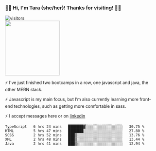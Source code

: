 ### 👋🏾 Hi, I'm Tara (she/her)! Thanks for visiting! 👋🏾
![visitors](https://visitor-badge.glitch.me/badge?page_id=qualmless)
<BR>
<img height="180em" src="https://github-readme-stats.vercel.app/api?username=qualmless&show_icons=true&hide_border=true&&count_private=true&include_all_commits=true" />

⚡️ I've just finished two bootcamps in a row, one javascript and java, the other MERN stack. 

⚡️ Javascript is my main focus, but I’m also currently learning more front-end technologies, such as getting more comfortable in sass. 

⚡️ I accept messages here or on <a href="https://www.linkedin.com/in/tarajdunmore/">linkedin</a>

<!--START_SECTION:waka-->
```text
TypeScript   6 hrs 24 mins   ███████▓░░░░░░░░░░░░░░░░░   30.75 % 
HTML         5 hrs 47 mins   ███████░░░░░░░░░░░░░░░░░░   27.80 % 
SCSS         2 hrs 52 mins   ███▒░░░░░░░░░░░░░░░░░░░░░   13.76 % 
XML          2 hrs 48 mins   ███▒░░░░░░░░░░░░░░░░░░░░░   13.44 % 
Java         2 hrs 41 mins   ███▒░░░░░░░░░░░░░░░░░░░░░   12.94 % 
```
<!--END_SECTION:waka-->

<!--
**qualmless/qualmless** is a ✨ _special_ ✨ repository because its `README.md` (this file) appears on your GitHub profile.

Here are some ideas to get you started:
- 🔭 I’m currently working on ...
- 👯 I’m looking to collaborate on ...
- 🤔 I’m looking for help with ...
- 💬 Ask me about ...
- 📫 How to reach me: ...
- ⚡ Fun fact: ...
-->
